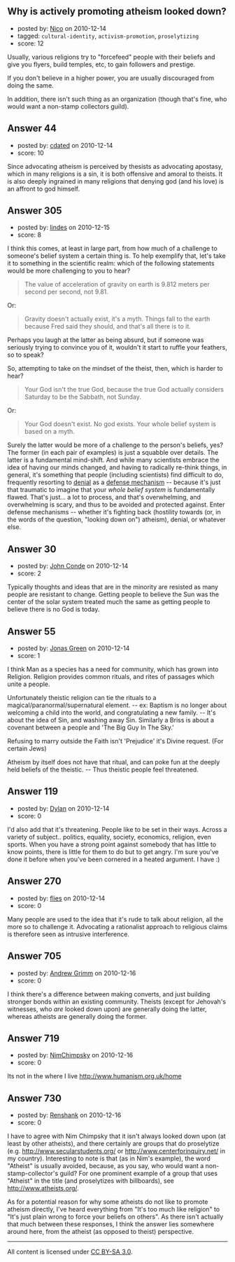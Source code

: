 ## Why is actively promoting atheism looked down?

- posted by: [Nico](https://stackexchange.com/users/-1/59-nico) on 2010-12-14
- tagged: `cultural-identity`, `activism-promotion`, `proselytizing`
- score: 12

Usually, various religions try to "forcefeed" people with their beliefs and give you flyers, build temples, etc, to gain followers and prestige.

If you don't believe in a higher power, you are usually discouraged from doing the same.

In addition, there isn't such thing as an organization (though that's fine, who would want a non-stamp collectors guild).


## Answer 44

- posted by: [cdated](https://stackexchange.com/users/-1/74-cdated) on 2010-12-14
- score: 10

Since advocating atheism is perceived by thesists as advocating apostasy, which in many religions is a sin, it is both offensive and amoral to theists.  It is also deeply ingrained in many religions that denying god (and his love) is an affront to god himself.


## Answer 305

- posted by: [lindes](https://stackexchange.com/users/-1/143-lindes) on 2010-12-15
- score: 8

<p>I think this comes, at least in large part, from how much of a challenge to someone's belief system a certain thing is.  To help exemplify that, let's take it to something in the scientific realm: which of the following statements would be more challenging to you to hear?</p>

<blockquote>
  <p>The value of acceleration of gravity on earth is 9.812 meters per second per second, not 9.81.</p>
</blockquote>

<p>Or:</p>

<blockquote>
  <p>Gravity doesn't actually exist, it's a myth.  Things fall to the earth because Fred said they should, and that's all there is to it.</p>
</blockquote>

<p>Perhaps you laugh at the latter as being absurd, but if someone was seriously trying to convince you of it, wouldn't it start to ruffle your feathers, so to speak?</p>

<p>So, attempting to take on the mindset of the theist, then, which is harder to hear?</p>

<blockquote>
  <p>Your God isn't the true God, because the true God actually considers Saturday to be the Sabbath, not Sunday.</p>
</blockquote>

<p>Or:</p>

<blockquote>
  <p>Your God doesn't exist.  No god exists.  Your whole belief system is based on a myth.</p>
</blockquote>

<p>Surely the latter would be more of a challenge to the person's beliefs, yes?  The former (in each pair of examples) is just a squabble over details.  The latter is a fundamental mind-shift.  And while many scientists embrace the idea of having our minds changed, and having to radically re-think things, in general, it's something that people (including scientists) find difficult to do, frequently resorting to <a href="http://en.wikipedia.org/wiki/Denial" rel="nofollow">denial</a> as a <a href="http://en.wikipedia.org/wiki/Defense_mechanism" rel="nofollow">defense mechanism</a> -- because it's just that traumatic to imagine that your <em>whole belief system</em> is fundamentally flawed.  That's just... a lot to process, and that's overwhelming, and overwhelming is scary, and thus to be avoided and protected against.  Enter defense mechanisms -- whether it's fighting back (hostility towards (or, in the words of the question, "looking down on") atheism), denial, or whatever else.</p>



## Answer 30

- posted by: [John Conde](https://stackexchange.com/users/-1/16-john-conde) on 2010-12-14
- score: 2

Typically thoughts and ideas that are in the minority are resisted as many people are resistant to change. Getting people to believe the Sun was the center of the solar system treated much the same as getting people to believe there is no God is today.


## Answer 55

- posted by: [Jonas Green](https://stackexchange.com/users/-1/79-jonas-green) on 2010-12-14
- score: 1

I think Man as a species has a need for community, which has grown into Religion. Religion provides common rituals, and rites of passages which unite a people.  

Unfortunately theistic religion can tie the rituals to a magical/paranormal/supernatural element. -- ex: Baptism is no longer about welcoming a child into the world, and congratulating a new family. -- It's about the idea of Sin, and washing away Sin. Similarly a Briss is about a covenant between a people and 'The Big Guy In The Sky.'

Refusing to marry outside the Faith isn't 'Prejudice' it's Divine request. (For certain Jews) 

Atheism by itself does not have that ritual, and can poke fun at the deeply held beliefs of the theistic. -- Thus theistic people feel threatened.
 


## Answer 119

- posted by: [Dylan](https://stackexchange.com/users/-1/109-dylan) on 2010-12-14
- score: 0

I'd also add that it's threatening. People like to be set in their ways. Across a variety of subject.. politics, equality, society, economics, religion, even sports. When you have a strong point against somebody that has little to know points, there is little for them to do but to get angry. I'm sure you've done it before when you've been cornered in a heated argument. I have :)


## Answer 270

- posted by: [flies](https://stackexchange.com/users/-1/183-flies) on 2010-12-14
- score: 0

Many people are used to the idea that it's rude to talk about religion, all the more so to challenge it.  Advocating a rationalist approach to religious claims is therefore seen as intrusive interference.


## Answer 705

- posted by: [Andrew Grimm](https://stackexchange.com/users/-1/270-andrew-grimm) on 2010-12-16
- score: 0

I think there's a difference between making converts, and just building stronger bonds within an existing community. Theists (except for Jehovah's witnesses, who *are* looked down upon) are generally doing the latter, whereas atheists are generally doing the former.


## Answer 719

- posted by: [NimChimpsky](https://stackexchange.com/users/-1/147-nimchimpsky) on 2010-12-16
- score: 0

Its not in the where I live http://www.humanism.org.uk/home


## Answer 730

- posted by: [Renshank](https://stackexchange.com/users/-1/162-renshank) on 2010-12-16
- score: 0

I have to agree with Nim Chimpsky that it isn't always looked down upon (at least by other atheists), and there certainly are groups that do proselytize (e.g. http://www.secularstudents.org/ or http://www.centerforinquiry.net/ in my country). Interesting to note is that (as in Nim's example), the word "Atheist" is usually avoided, because, as you say, who would want a non-stamp-collector's guild? For one prominent example of a group that uses "Atheist" in the title (and proselytizes with billboards), see http://www.atheists.org/.

As for a potential reason for why some atheists do not like to promote atheism directly, I've heard everything from "It's too much like religion" to "It's just plain wrong to force your beliefs on others". As there isn't actually that much between these responses, I think the answer lies somewhere around here, from the atheist (as opposed to theist) perspective.



---

All content is licensed under [CC BY-SA 3.0](https://creativecommons.org/licenses/by-sa/3.0/).
